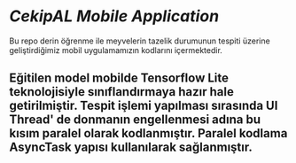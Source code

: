 # ***CekipAL Mobile Application***

Bu repo derin öğrenme ile meyvelerin tazelik durumunun tespiti üzerine geliştirdiğimiz mobil uygulamamızın kodlarını içermektedir. 

## Eğitilen model mobilde Tensorflow Lite teknolojisiyle sınıflandırmaya hazır hale getirilmiştir. Tespit işlemi yapılması sırasında UI Thread' de donmanın engellenmesi adına bu kısım paralel olarak kodlanmıştır. Paralel kodlama AsyncTask yapısı kullanılarak sağlanmıştır.
